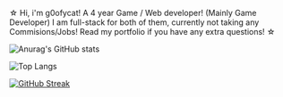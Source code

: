 ☆ Hi, i'm g0ofycat! A 4 year Game / Web developer! (Mainly Game Developer) I am full-stack for both of them, currently not taking any Commisions/Jobs! Read my portfolio if you have any extra questions! ☆ 

![Anurag's GitHub stats](https://github-readme-stats.vercel.app/api?username=g0ofycat&show_icons=true&theme=dracula)

![Top Langs](https://github-readme-stats.vercel.app/api/top-langs/?username=g0ofycat&hide_progress=false&theme=dracula)

[![GitHub Streak](https://github-readme-streak-stats.herokuapp.com/?user=g0ofycat)](https://git.io/streak-stats)
